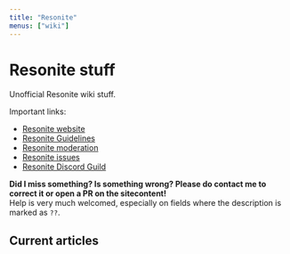 ```yaml
---
title: "Resonite"
menus: ["wiki"]
---
```


# Resonite stuff

Unofficial Resonite wiki stuff.

Important links:

- [Resonite website](https://resonite.com)
- [Resonite Guidelines](https://resonite.com/policies/Guidelines.html)
- [Resonite moderation](https://moderation.resonite.com)
- [Resonite issues](https://github.com/Yellow-Dog-Man/Resonite-Issues/)
- [Resonite Discord Guild](https://discord.gg/resonite)

**Did I miss something? Is something wrong? Please do contact me to correct it or open a PR on the sitecontent!**  
Help is very much welcomed, especially on fields where the description is marked as `??`.

## Current articles
